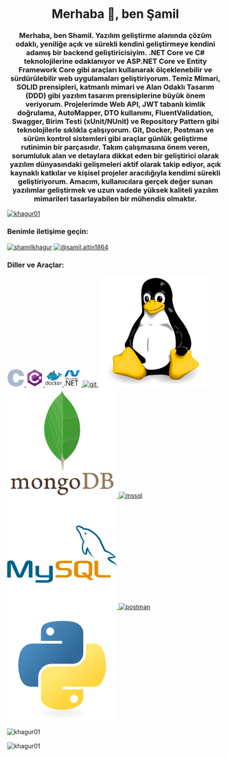 <h1 align="center">Merhaba 👋, ben Şamil</h1>
<h3 align="center">Merhaba, ben Shamil. Yazılım geliştirme alanında çözüm odaklı, yeniliğe açık ve sürekli kendini geliştirmeye kendini adamış bir backend geliştiricisiyim. .NET Core ve C# teknolojilerine odaklanıyor ve ASP.NET Core ve Entity Framework Core gibi araçları kullanarak ölçeklenebilir ve sürdürülebilir web uygulamaları geliştiriyorum. Temiz Mimari, SOLID prensipleri, katmanlı mimari ve Alan Odaklı Tasarım (DDD) gibi yazılım tasarım prensiplerine büyük önem veriyorum. Projelerimde Web API, JWT tabanlı kimlik doğrulama, AutoMapper, DTO kullanımı, FluentValidation, Swagger, Birim Testi (xUnit/NUnit) ve Repository Pattern gibi teknolojilerle sıklıkla çalışıyorum. Git, Docker, Postman ve sürüm kontrol sistemleri gibi araçlar günlük geliştirme rutinimin bir parçasıdır. Takım çalışmasına önem veren, sorumluluk alan ve detaylara dikkat eden bir geliştirici olarak yazılım dünyasındaki gelişmeleri aktif olarak takip ediyor, açık kaynaklı katkılar ve kişisel projeler aracılığıyla kendimi sürekli geliştiriyorum. Amacım, kullanıcılara gerçek değer sunan yazılımlar geliştirmek ve uzun vadede yüksek kaliteli yazılım mimarileri tasarlayabilen bir mühendis olmaktır.</h3>

<p align="left"> <a href="https://github.com/ryo-ma/github-profile-trophy"><img src="https://github-profile-trophy.vercel.app/?username=khagur01" alt="khagur01" /></a> </p>

<h3 align="left">Benimle iletişime geçin:</h3>
<p align="left">
<a href="https://linkedin.com/in/shamilkhagur" target="blank"><img align="center" src="https://raw.githubusercontent.com/rahuldkjain/github-profile-readme-generator/master/src/images/icons/Social/linked-in-alt.svg" alt="shamilkhagur" height="30" width="40" /></a>
<a href="https://medium.com/@samil.altin1864" target="blank"><img align="center" src="https://raw.githubusercontent.com/rahuldkjain/github-profile-readme-generator/master/src/images/icons/Social/medium.svg" alt="@samil.altin1864" height="30" width="40" /></a>
</p>

<h3 align="left">Diller ve Araçlar:</h3>
<p align="left"> <a href="https://www.cprogramming.com/" target="_blank" rel="noreferrer"> <img src="https://raw.githubusercontent.com/devicons/devicon/master/icons/c/c-original.svg" alt="c" width="40" height="40"/> </a> <a href="https://www.w3schools.com/cs/" target="_blank" rel="noreferrer"> <img src="https://raw.githubusercontent.com/devicons/devicon/master/icons/csharp/csharp-original.svg" alt="csharp" width="40" height="40"/> </a> <a href="https://www.docker.com/" target="_blank" rel="noreferrer"> <img src="https://raw.githubusercontent.com/devicons/devicon/master/icons/docker/docker-original-wordmark.svg" alt="docker" width="40" height="40"/> </a> <a href="https://dotnet.microsoft.com/" target="_blank" rel="noreferrer"> <img src="https://raw.githubusercontent.com/devicons/devicon/master/icons/dot-net/dot-net-original-wordmark.svg" alt="dotnet" width="40" height="40"/> </a> <a href="https://git-scm.com/" target="_blank" rel="noreferrer"> <img src="https://www.vectorlogo.zone/logos/git-scm/git-scm-icon.svg" alt="git" width="40" yükseklik="40"/> </a> <a href="https://www.linux.org/" target="_blank" rel="noreferrer"> <img src="https://raw.githubusercontent.com/devicons/devicon/master/icons/linux/linux-original.svg" alt="linux" genişlik="40" yükseklik="40"/> </a> <a href="https://www.mongodb.com/" target="_blank" rel="noreferrer"> <img src="https://raw.githubusercontent.com/devicons/devicon/master/icons/mongodb/mongodb-original-wordmark.svg" alt="mongodb" genişlik="40" yükseklik="40"/> </a> <a href="https://www.microsoft.com/en-us/sql-server" target="_blank" rel="noreferrer"> <img src="https://www.svgrepo.com/show/303229/microsoft-sql-server-logo.svg" alt="mssql" width="40" height="40"/> </a> <a href="https://www.mysql.com/" target="_blank" rel="noreferrer"> <img src="https://raw.githubusercontent.com/devicons/devicon/master/icons/mysql/mysql-original-wordmark.svg" alt="mysql" genişlik="40" yükseklik="40"/> </a> <a href="https://postman.com" target="_blank" rel="noreferrer"> <img src="https://www.vectorlogo.zone/logos/getpostman/getpostman-icon.svg" alt="postman" genişlik="40" yükseklik="40"/> </a> <a href="https://www.python.org" target="_blank" rel="noreferrer"> <img src="https://raw.githubusercontent.com/devicons/devicon/master/icons/python/python-original.svg" alt="python" genişlik="40" yükseklik="40"/> </a> </p>

<p> <img align="center" src="https://github-readme-stats.vercel.app/api?username=khagur01&show_icons=true&locale=en" alt="khagur01" /></p>

<p><img align="center" src="https://github-readme-streak-stats.herokuapp.com/?user=khagur01&" alt="khagur01" /></p>

